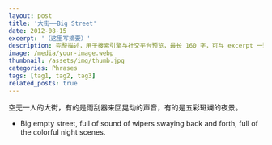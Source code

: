 ```yaml
---
layout: post
title: '大街——Big Street'
date: 2012-08-15
excerpt: '（这里写摘要）'
description: 完整描述，用于搜索引擎与社交平台预览，最长 160 字，可与 excerpt 一致
image: /media/your-image.webp
thumbnail: /assets/img/thumb.jpg
categories: Phrases
tags: [tag1, tag2, tag3]
related_posts: true
---
```


空无一人的大街，有的是雨刮器来回晃动的声音，有的是五彩斑斓的夜景。

- Big empty street, full of sound of wipers swaying back and forth, full of the colorful night scenes.